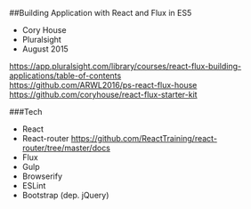 ##Building Application with React and Flux in ES5  

- Cory House  
- Pluralsight  
- August 2015  

https://app.pluralsight.com/library/courses/react-flux-building-applications/table-of-contents   
https://github.com/ARWL2016/ps-react-flux-house   
https://github.com/coryhouse/react-flux-starter-kit   

###Tech
- React   
- React-router https://github.com/ReactTraining/react-router/tree/master/docs  
- Flux  
- Gulp  
- Browserify  
- ESLint  
- Bootstrap (dep. jQuery)  

